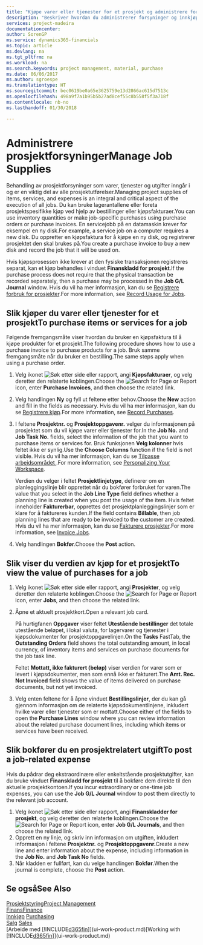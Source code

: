 ```yaml
---
title: "Kjøpe varer eller tjenester for et prosjekt og administrere forsyninger | Microsoft-dokumentasjon"
description: "Beskriver hvordan du administrerer forsyninger og innkjøp av materialer og tjenester for prosjekter."
services: project-madeira
documentationcenter: 
author: SorenGP
ms.service: dynamics365-financials
ms.topic: article
ms.devlang: na
ms.tgt_pltfrm: na
ms.workload: na
ms.search.keywords: project management, material, purchase
ms.date: 06/06/2017
ms.author: sgroespe
ms.translationtype: HT
ms.sourcegitcommit: bec0619be0a65e3625759e13d2866ac615d7513c
ms.openlocfilehash: 498a9f7a1b95b5b27ad8cef55c8b558f5f3a718f
ms.contentlocale: nb-no
ms.lasthandoff: 01/30/2018

---
```

# <a name="manage-job-supplies"></a><span data-ttu-id="3f922-103">Administrere prosjektforsyninger</span><span class="sxs-lookup"><span data-stu-id="3f922-103">Manage Job Supplies</span></span>
<span data-ttu-id="3f922-104">Behandling av prosjektforsyninger som varer, tjenester og utgifter inngår i og er en viktig del av alle prosjektutførelser.</span><span class="sxs-lookup"><span data-stu-id="3f922-104">Managing project supplies of items, services, and expenses is an integral and critical aspect of the execution of all jobs.</span></span> <span data-ttu-id="3f922-105">Du kan bruke lagerantallene eller foreta prosjektspesifikke kjøp ved hjelp av bestillinger eller kjøpsfakturaer.</span><span class="sxs-lookup"><span data-stu-id="3f922-105">You can use inventory quantities or make job-specific purchases using purchase orders or purchase invoices.</span></span> <span data-ttu-id="3f922-106">En servicejobb på en datamaskin krever for eksempel en ny disk.</span><span class="sxs-lookup"><span data-stu-id="3f922-106">For example, a service job on a computer requires a new disk.</span></span> <span data-ttu-id="3f922-107">Du oppretter en kjøpsfaktura for å kjøpe en ny disk, og registrerer prosjektet den skal brukes på.</span><span class="sxs-lookup"><span data-stu-id="3f922-107">You create a purchase invoice to buy a new disk and record the job that it will be used on.</span></span>

<span data-ttu-id="3f922-108">Hvis kjøpsprosessen ikke krever at den fysiske transaksjonen registreres separat, kan et kjøp behandles i vinduet **Finanskladd for prosjekt**.</span><span class="sxs-lookup"><span data-stu-id="3f922-108">If the purchase process does not require that the physical transaction be recorded separately, then a purchase may be processed in the **Job G/L Journal** window.</span></span> <span data-ttu-id="3f922-109">Hvis du vil ha mer informasjon, kan du se [Registrere forbruk for prosjekter](projects-how-record-job-usage.md).</span><span class="sxs-lookup"><span data-stu-id="3f922-109">For more information, see [Record Usage for Jobs](projects-how-record-job-usage.md).</span></span>

## <a name="to-purchase-items-or-services-for-a-job"></a><span data-ttu-id="3f922-110">Slik kjøper du varer eller tjenester for et prosjekt</span><span class="sxs-lookup"><span data-stu-id="3f922-110">To purchase items or services for a job</span></span>
<span data-ttu-id="3f922-111">Følgende fremgangsmåte viser hvordan du bruker en kjøpsfaktura til å kjøpe produkter for et prosjekt.</span><span class="sxs-lookup"><span data-stu-id="3f922-111">The following procedure shows how to use a purchase invoice to purchase products for a job.</span></span> <span data-ttu-id="3f922-112">Bruk samme fremgangsmåte når du bruker en bestilling.</span><span class="sxs-lookup"><span data-stu-id="3f922-112">The same steps apply when using a purchase order.</span></span>  

1. <span data-ttu-id="3f922-113">Velg ikonet ![Søk etter side eller rapport](media/ui-search/search_small.png "Søk etter side eller rapport"), angi **Kjøpsfakturaer**, og velg deretter den relaterte koblingen.</span><span class="sxs-lookup"><span data-stu-id="3f922-113">Choose the ![Search for Page or Report](media/ui-search/search_small.png "Search for Page or Report icon") icon, enter **Purchase Invoices**, and then choose the related link.</span></span>  
2. <span data-ttu-id="3f922-114">Velg handlingen **Ny** og fyll ut feltene etter behov.</span><span class="sxs-lookup"><span data-stu-id="3f922-114">Choose the **New** action and fill in the fields as necessary.</span></span> <span data-ttu-id="3f922-115">Hvis du vil ha mer informasjon, kan du se [Registrere kjøp](purchasing-how-record-purchases.md).</span><span class="sxs-lookup"><span data-stu-id="3f922-115">For more information, see [Record Purchases](purchasing-how-record-purchases.md).</span></span>
3. <span data-ttu-id="3f922-116">I feltene **Prosjektnr.** og **Prosjektoppgavenr.** velger du informasjonen på prosjektet som du vil kjøpe varer eller tjenester for.</span><span class="sxs-lookup"><span data-stu-id="3f922-116">In the **Job No.** and **Job Task No.** fields, select the information of the job that you want to purchase items or services for.</span></span> <span data-ttu-id="3f922-117">Bruk funksjonen **Velg kolonner** hvis feltet ikke er synlig.</span><span class="sxs-lookup"><span data-stu-id="3f922-117">Use the **Choose Columns** function if the field is not visible.</span></span> <span data-ttu-id="3f922-118">Hvis du vil ha mer informasjon, kan du se [Tilpasse arbeidsområdet ](ui-personalization-user.md).</span><span class="sxs-lookup"><span data-stu-id="3f922-118">For more information, see [Personalizing Your Workspace](ui-personalization-user.md).</span></span>

    <span data-ttu-id="3f922-119">Verdien du velger i feltet **Prosjektlinjetype**, definerer om en planleggingslinje blir opprettet når du bokfører forbruket for varen.</span><span class="sxs-lookup"><span data-stu-id="3f922-119">The value that you select in the **Job Line Type** field defines whether a planning line is created when you post the usage of the item.</span></span> <span data-ttu-id="3f922-120">Hvis feltet inneholder **Fakturerbar**, opprettes det prosjektplanleggingslinjer som er klare for å faktureres kunden.</span><span class="sxs-lookup"><span data-stu-id="3f922-120">If the field contains **Billable**, then job planning lines that are ready to be invoiced to the customer are created.</span></span> <span data-ttu-id="3f922-121">Hvis du vil ha mer informasjon, kan du se [Fakturere prosjekter](projects-how-invoice-jobs.md).</span><span class="sxs-lookup"><span data-stu-id="3f922-121">For more information, see [Invoice Jobs](projects-how-invoice-jobs.md).</span></span>
4. <span data-ttu-id="3f922-122">Velg handlingen **Bokfør**.</span><span class="sxs-lookup"><span data-stu-id="3f922-122">Choose the **Post** action.</span></span>

## <a name="to-view-the-value-of-purchases-for-a-job"></a><span data-ttu-id="3f922-123">Slik viser du verdien av kjøp for et prosjekt</span><span class="sxs-lookup"><span data-stu-id="3f922-123">To view the value of purchases for a job</span></span>
1. <span data-ttu-id="3f922-124">Velg ikonet ![Søk etter side eller rapport](media/ui-search/search_small.png "Søk etter side eller rapport"), angi **Prosjekter**, og velg deretter den relaterte koblingen.</span><span class="sxs-lookup"><span data-stu-id="3f922-124">Choose the ![Search for Page or Report](media/ui-search/search_small.png "Search for Page or Report icon") icon, enter **Jobs**, and then choose the related link.</span></span>
2. <span data-ttu-id="3f922-125">Åpne et aktuelt prosjektkort.</span><span class="sxs-lookup"><span data-stu-id="3f922-125">Open a relevant job card.</span></span>

    <span data-ttu-id="3f922-126">På hurtigfanen **Oppgaver** viser feltet **Utestående bestillinger** det totale utestående beløpet, i lokal valuta, for lagervarer og tjenester i kjøpsdokumenter for prosjektoppgavelinjen.</span><span class="sxs-lookup"><span data-stu-id="3f922-126">On the **Tasks** FastTab, the **Outstanding Orders** field shows the total outstanding amount, in local currency, of inventory items and services on purchase documents for the job task line.</span></span>  

    <span data-ttu-id="3f922-127">Feltet **Mottatt, ikke fakturert (beløp)** viser verdien for varer som er levert i kjøpsdokumenter, men som ennå ikke er fakturert.</span><span class="sxs-lookup"><span data-stu-id="3f922-127">The **Amt. Rec. Not Invoiced** field shows the value of items delivered on purchase documents, but not yet invoiced.</span></span>  
3. <span data-ttu-id="3f922-128">Velg enten feltene for å åpne vinduet **Bestillingslinjer**, der du kan gå gjennom informasjon om de relaterte kjøpsdokumentlinjene, inkludert hvilke varer eller tjenester som er mottatt.</span><span class="sxs-lookup"><span data-stu-id="3f922-128">Choose either of the fields to open the **Purchase Lines** window where you can review information about the related purchase document lines, including which items or services have been received.</span></span>

## <a name="to-post-a-job-related-expense"></a><span data-ttu-id="3f922-129">Slik bokfører du en prosjektrelatert utgift</span><span class="sxs-lookup"><span data-stu-id="3f922-129">To post a job-related expense</span></span>
<span data-ttu-id="3f922-130">Hvis du pådrar deg ekstraordinære eller enkeltstående prosjektutgifter, kan du bruke vinduet **Finanskladd for prosjekt** til å bokføre dem direkte til den aktuelle prosjektkontoen.</span><span class="sxs-lookup"><span data-stu-id="3f922-130">If you incur extraordinary or one-time job expenses, you can use the **Job G/L Journal** window to post them directly to the relevant job account.</span></span>

1. <span data-ttu-id="3f922-131">Velg ikonet ![Søk etter side eller rapport](media/ui-search/search_small.png "Søk etter side eller rapport"), angi **Finanskladder for prosjekt**, og velg deretter den relaterte koblingen.</span><span class="sxs-lookup"><span data-stu-id="3f922-131">Choose the ![Search for Page or Report](media/ui-search/search_small.png "Search for Page or Report icon") icon, enter **Job G/L Journals**, and then choose the related link.</span></span>  
2. <span data-ttu-id="3f922-132">Opprett en ny linje, og skriv inn informasjon om utgiften, inkludert informasjon i feltene **Prosjektnr.** og **Prosjektoppgavenr.**</span><span class="sxs-lookup"><span data-stu-id="3f922-132">Create a new line and enter information about the expense, including information in the **Job No.** and **Job Task No** fields.</span></span>  
3. <span data-ttu-id="3f922-133">Når kladden er fullført, kan du velge handlingen **Bokfør**.</span><span class="sxs-lookup"><span data-stu-id="3f922-133">When the journal is complete, choose the **Post** action.</span></span>

## <a name="see-also"></a><span data-ttu-id="3f922-134">Se også</span><span class="sxs-lookup"><span data-stu-id="3f922-134">See Also</span></span>
[<span data-ttu-id="3f922-135">Prosjektstyring</span><span class="sxs-lookup"><span data-stu-id="3f922-135">Project Management</span></span>](projects-manage-projects.md)  
[<span data-ttu-id="3f922-136">Finans</span><span class="sxs-lookup"><span data-stu-id="3f922-136">Finance</span></span>](finance.md)  
<span data-ttu-id="3f922-137">[Innkjøp](purchasing-manage-purchasing.md)       </span><span class="sxs-lookup"><span data-stu-id="3f922-137">[Purchasing](purchasing-manage-purchasing.md)       </span></span>  
<span data-ttu-id="3f922-138">[Salg](sales-manage-sales.md)    </span><span class="sxs-lookup"><span data-stu-id="3f922-138">[Sales](sales-manage-sales.md)    </span></span>  
<span data-ttu-id="3f922-139">[Arbeide med [!INCLUDE[d365fin](includes/d365fin_md.md)]](ui-work-product.md)</span><span class="sxs-lookup"><span data-stu-id="3f922-139">[Working with [!INCLUDE[d365fin](includes/d365fin_md.md)]](ui-work-product.md)</span></span>  

